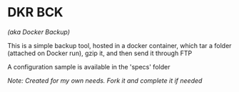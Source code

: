 # DKR BCK

*(aka Docker Backup)*

This is a simple backup tool, hosted in a docker container, which tar a folder (attached on Docker run), gzip it, and then send it through FTP

A configuration sample is available in the 'specs' folder

*Note: Created for my own needs. Fork it and complete it if needed*
